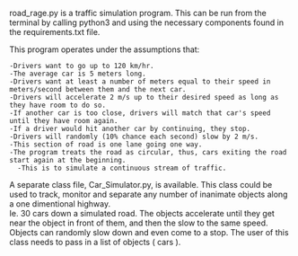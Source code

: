 road_rage.py is a traffic simulation program.  This can be run from the terminal
by calling python3 and using the necessary components found in the
requirements.txt file.

This program operates under the assumptions that:

    -Drivers want to go up to 120 km/hr.
    -The average car is 5 meters long.
    -Drivers want at least a number of meters equal to their speed in meters/second between them and the next car.
    -Drivers will accelerate 2 m/s up to their desired speed as long as they have room to do so.
    -If another car is too close, drivers will match that car's speed until they have room again.
    -If a driver would hit another car by continuing, they stop.
    -Drivers will randomly (10% chance each second) slow by 2 m/s.
    -This section of road is one lane going one way.
    -The program treats the road as circular, thus, cars exiting the road start again at the beginning.
      -This is to simulate a continuous stream of traffic.

A separate class file, Car_Simulator.py, is available. This class could be used to track,
monitor and separate any number of inanimate objects along a one dimentional highway.  
Ie. 30 cars down a simulated road.  The objects accelerate until they get near the object in
front of them, and then the slow to the same speed.  Objects can randomly
slow down and even come to a stop.  The user of this class needs to pass
in a list of objects ( cars ). 

